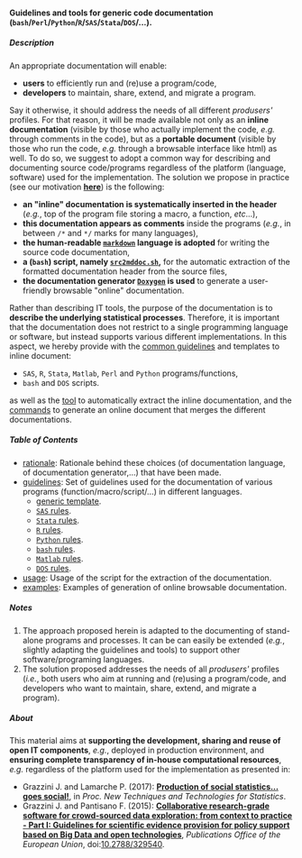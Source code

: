 #### Guidelines and tools for generic code documentation (`bash`/`Perl`/`Python`/`R`/`SAS`/`Stata`/`DOS`/...).

##### Description

An appropriate documentation will enable:
* **users** to efficiently run and (re)use a program/code,
* **developers** to maintain, share, extend, and migrate a program.

Say it otherwise, it should address the needs of all different _produsers'_ profiles. 
For that reason, it will be made available not only as an **inline documentation** (visible by those who actually implement the code, _e.g._ through comments in the code), but as a **portable document** (visible by those who run the code, _e.g._ through a browsable interface like html) as well.
To do so, we suggest to adopt a common way for describing and documenting source code/programs regardless of the platform (language, software) used for the implementation. The solution we propose in practice (see our motivation [**here**](rationale.md)) is the following:
* **an "inline" documentation is systematically inserted in the header** (_e.g._, top of the program file storing a macro, a function, _etc_...),
* **this documentation appears as comments** inside the programs (_e.g._, in between `/*` and `*/` marks for many languages),
* **the human-readable [`markdown`](https://daringfireball.net/projects/markdown/) language is adopted** for writing the source code documentation,
* **a (`bash`) script, namely [`src2mddoc.sh`](https://github.com/gjacopo/udoxy/blob/master/src2mddoc.sh),** for the automatic extraction of the formatted documentation header from the source files,
* **the documentation generator [`Doxygen`](http://www.stack.nl/~dimitri/doxygen/) is used** to generate a user-friendly browsable "online" documentation.

Rather than describing IT tools, the purpose of the documentation is to **describe the underlying statistical processes**. Therefore, it is important that the documentation does not restrict to a single programming language or software, but instead supports various different implementations.
In this aspect, we hereby provide with the [common guidelines](guidelines.md) and templates to inline document:
* `SAS`, `R`, `Stata`, `Matlab`, `Perl` and `Python` programs/functions,
* `bash` and `DOS` scripts.

as well as the [tool](usage.md) to automatically extract the inline documentation, and the [commands](examples.md) to generate an online document that merges the different documentations.  

##### Table of Contents

* [rationale](rationale.md): Rationale behind these choices (of documentation language, of documentation generator,...) that have been made.
* [guidelines](guidelines.md): Set of guidelines used for the documentation of various programs (function/macro/script/...) in different languages.
  + [generic template](guidelines.md#Generic_template).
  + [`SAS` rules](guidelines.md#SAS_rules).
  + [`Stata` rules](guidelines.md#Stata_rules).
  + [`R` rules](guidelines.md#R_rules).
  + [`Python` rules](guidelines.md#Python_rules).
  + [`bash` rules](guidelines.md#bash_rules).
  + [`Matlab` rules](guidelines.md#Matlab_rules).
  + [`DOS` rules](guidelines.md#DOS_rules).
* [usage](usage.md): Usage of the script for the extraction of the documentation.
* [examples](examples.md): Examples of generation of online browsable documentation.

##### Notes

1. The approach proposed herein is adapted to the documenting of stand-alone programs and processes.
It can be can easily be extended (_e.g._, slightly adapting the guidelines and tools) to support other software/programing languages. 
2. The solution proposed addresses the needs of all _produsers'_ profiles (_i.e._, both users who aim at running and (re)using a program/code, and developers who want  to maintain, share, extend, and migrate a program).

##### <a name="About"></a>About

This material aims at **supporting the development, sharing and reuse of open IT components**, _e.g._, deployed in production environment, and **ensuring complete transparency of in-house computational resources**, _e.g._ regardless of the platform used for the implementation as presented in:

* Grazzini J. and Lamarche P. (2017): [**Production of social statistics... goes social!**](https://www.conference-service.com/NTTS2017/documents/agenda/data/abstracts/abstract_124.html), in _Proc.  New Techniques and Technologies for Statistics_.
* Grazzini J. and Pantisano F. (2015): [**Collaborative research-grade software for crowd-sourced data exploration: from context to practice - Part I: Guidelines for scientific evidence provision for policy support based on Big Data and open technologies**](http://publications.jrc.ec.europa.eu/repository/bitstream/JRC94504/lb-na-27094-en-n.pdf), _Publications Office of the European Union_, doi:[10.2788/329540](http://dx.doi.org/10.2788/329540).
